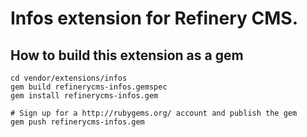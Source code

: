# Infos extension for Refinery CMS.

## How to build this extension as a gem

    cd vendor/extensions/infos
    gem build refinerycms-infos.gemspec
    gem install refinerycms-infos.gem

    # Sign up for a http://rubygems.org/ account and publish the gem
    gem push refinerycms-infos.gem